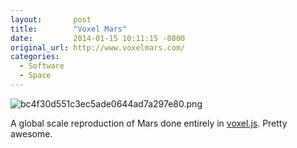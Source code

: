 ```yaml
---
layout:       post
title:        "Voxel Mars"
date:         2014-01-15 10:11:15 -0800
original_url: http://www.voxelmars.com/
categories:
  - Software
  - Space
---
```


  ![bc4f30d551c3ec5ade0644ad7a297e80.png](/attachments/bc4f30d551c3ec5ade0644ad7a297e80/image.png) 

 A global scale reproduction of Mars done entirely in  [voxel.js](http://voxeljs.com/). Pretty awesome. 

 
